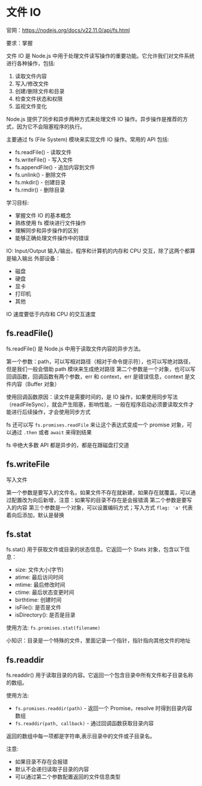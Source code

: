 # 文件 IO

官网：https://nodejs.org/docs/v22.11.0/api/fs.html

要求：掌握

文件 IO 是 Node.js 中用于处理文件读写操作的重要功能。它允许我们对文件系统进行各种操作，包括:

1. 读取文件内容
2. 写入/修改文件
3. 创建/删除文件和目录
4. 检查文件状态和权限
5. 监视文件变化

Node.js 提供了同步和异步两种方式来处理文件 IO 操作。异步操作是推荐的方式，因为它不会阻塞程序的执行。

主要通过 fs (File System) 模块来实现文件 IO 操作。常用的 API 包括:

- fs.readFile() - 读取文件
- fs.writeFile() - 写入文件
- fs.appendFile() - 追加内容到文件
- fs.unlink() - 删除文件
- fs.mkdir() - 创建目录
- fs.rmdir() - 删除目录

学习目标:

- 掌握文件 IO 的基本概念
- 熟练使用 fs 模块进行文件操作
- 理解同步和异步操作的区别
- 能够正确处理文件操作中的错误

IO: Input/Output 输入/输出，程序和计算机的内存和 CPU 交互，除了这两个都算是输入输出
外部设备：

- 磁盘
- 硬盘
- 显卡
- 打印机
- 其他

IO 速度要低于内存和 CPU 的交互速度

## fs.readFile()

fs.readFile() 是 Node.js 中用于读取文件内容的异步方法。

第一个参数：path，可以写相对路径（相对于命令提示符），也可以写绝对路径，但是我们一般会借助 path 模块来生成绝对路径
第二个参数是一个对象，也可以写回调函数，回调函数有两个参数，err 和 context，err 是错误信息，context 是文件内容（Buffer 对象）

使用回调函数原因：读文件是需要时间的，是 IO 操作，如果使用同步写法（readFileSync），就会产生阻塞，影响性能，一般在程序启动必须要读取文件才能进行后续操作，才会使用同步方式

fs 还可以写 `fs.promises.readFile` 来让这个表达式变成一个 promise 对象，可以通过 `.then` 或者 `await` 来得到结果

fs 中绝大多数 API 都是异步的，都是在跟磁盘打交道

## fs.writeFile

写入文件

第一个参数是要写入的文件名，如果文件不存在就新建，如果存在就覆盖，可以通过配置改为向后新增，注意：如果写的目录不存在是会报错滴
第二个参数是要写入的内容
第三个参数是一个对象，可以设置编码方式；写入方式 `flag: 'a'` 代表着向后添加，默认是替换

## fs.stat

fs.stat() 用于获取文件或目录的状态信息。它返回一个 Stats 对象，包含以下信息：

- size: 文件大小(字节)
- atime: 最后访问时间
- mtime: 最后修改时间
- ctime: 最后状态变更时间
- birthtime: 创建时间
- isFile(): 是否是文件
- isDirectory(): 是否是目录

使用方法: `fs.promises.stat(filename)`

小知识：目录是一个特殊的文件，里面记录一个指针，指针指向其他文件的地址

## fs.readdir

fs.readdir() 用于读取目录的内容。它返回一个包含目录中所有文件和子目录名称的数组。

使用方法:

- `fs.promises.readdir(path)` - 返回一个 Promise，resolve 时得到目录内容数组
- `fs.readdir(path, callback)` - 通过回调函数获取目录内容

返回的数组中每一项都是字符串,表示目录中的文件或子目录名。

注意:

- 如果目录不存在会报错
- 默认不会递归读取子目录的内容
- 可以通过第二个参数配置返回的文件信息类型
